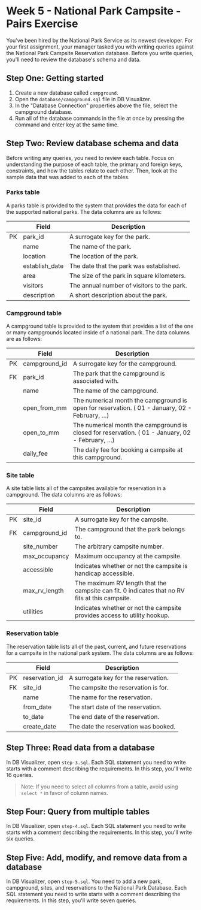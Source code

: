 # Week 5 - National Park Campsite - Pairs Exercise

You've been hired by the National Park Service as its newest developer. For your first assignment, your manager tasked you with writing queries against the National Park Campsite Reservation database. Before you write queries, you'll need to review the database's schema and data.

## Step One: Getting started

1. Create a new database called `campground`.
2. Open the `database/campground.sql` file in DB Visualizer.
3. In the "Database Connection" properties above the file, select the campground database.
4. Run all of the database commands in the file at once by pressing the command and enter key at the same time.

## Step Two: Review database schema and data

Before writing any queries, you need to review each table. Focus on understanding the purpose of each table, the primary and foreign keys, constraints, and how the tables relate to each other. Then, look at the sample data that was added to each of the tables.

### Parks table

A parks table is provided to the system that provides the data for each of the supported national parks. The data columns are as follows:

|    | Field          | Description                                |
|----|----------------|--------------------------------------------|
| PK | park_id        | A surrogate key for the park.              |
|    | name           | The name of the park.                      |
|    | location       | The location of the park.                  |
|    | establish_date | The date that the park was established.    |
|    | area           | The size of the park in square kilometers. |
|    | visitors       | The annual number of visitors to the park. |
|    | description    | A short description about the park.        |

### Campground table

A campground table is provided to the system that provides a list of the one or many campgrounds located inside of a national park. The data columns are as follows:

|    | Field         | Description                                                                                     |
|----|---------------|-------------------------------------------------------------------------------------------------|
| PK | campground_id | A surrogate key for the campground.                                                             |
| FK | park_id       | The park that the campground is associated with.                                                |
|    | name          | The name of the campground.                                                                     |
|    | open_from_mm  | The numerical month the campground is open for reservation. ( 01 - January, 02 - February, …)   |
|    | open_to_mm    | The numerical month the campground is closed for reservation. ( 01 - January, 02 - February, …) |
|    | daily_fee     | The daily fee for booking a campsite at this campground.                                        |

### Site table

A site table lists all of the campsites available for reservation in a campground. The data columns are
as follows:

|    | Field         | Description                                                                                        |
|----|---------------|----------------------------------------------------------------------------------------------------|
| PK | site_id       | A surrogate key for the campsite.                                                                  |
| FK | campground_id | The campground that the park belongs to.                                                           |
|    | site_number   | The arbitrary campsite number.                                                                     |
|    | max_occupancy | Maximum occupancy at the campsite.                                                                 |
|    | accessible    | Indicates whether or not the campsite is handicap accessible.                                      |
|    | max_rv_length | The maximum RV length that the campsite can fit. 0 indicates that no RV fits at this campsite.     |
|    | utilities     | Indicates whether or not the campsite provides access to utility hookup.                           |

### Reservation table

The reservation table lists all of the past, current, and future reservations for a campsite in the national park system. The data columns are as follows:

|    | Field          | Description                          |
|----|----------------|--------------------------------------|
| PK | reservation_id | A surrogate key for the reservation. |
| FK | site_id        | The campsite the reservation is for. |
|    | name           | The name for the reservation.        |
|    | from_date      | The start date of the reservation.   |
|    | to_date        | The end date of the reservation.     |
|    | create_date    | The date the reservation was booked. |


## Step Three: Read data from a database

In DB Visualizer, open `step-3.sql`. Each SQL statement you need to write starts with a comment describing the requirements. In this step, you'll write 16 queries.

> Note: If you need to select all columns from a table, avoid using `select *` in favor of column names.

## Step Four: Query from multiple tables

In DB Visualizer, open `step-4.sql`. Each SQL statement you need to write starts with a comment describing the requirements. In this step, you'll write six queries.

## Step Five: Add, modify, and remove data from a database

In DB Visualizer, open `step-5.sql`. You need to add a new park, campground, sites, and reservations to the National Park Database. Each SQL statement you need to write starts with a comment describing the requirements. In this step, you'll write seven queries.
